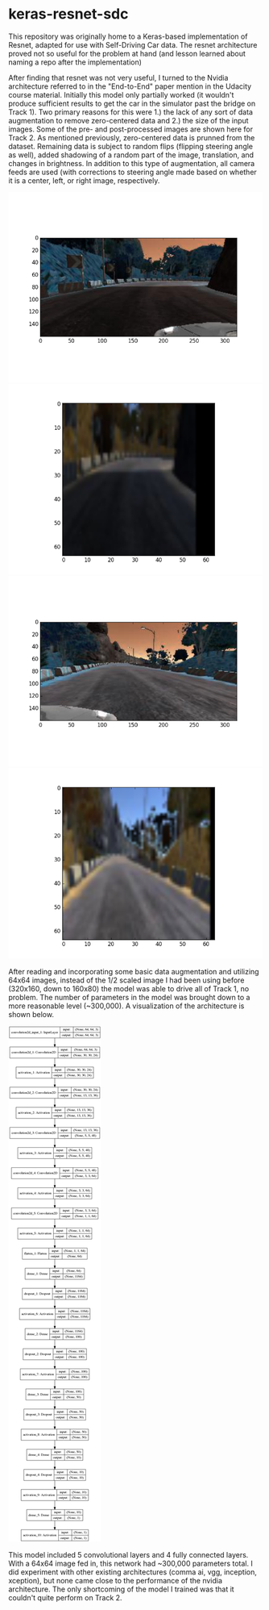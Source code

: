 # keras-resnet-sdc
This repository was originally home to a Keras-based implementation of Resnet, adapted for use with Self-Driving Car data. The resnet architecture proved not so useful for the problem at hand (and lesson learned about naming a repo after the implementation)

After finding that resnet was not very useful, I turned to the Nvidia architecture referred to in the "End-to-End" paper mention in the Udacity course material. Initially this model only partially worked (it wouldn't produce sufficient results to get the car in the simulator past the bridge on Track 1). Two primary reasons for this were 1.) the lack of any sort of data augmentation to remove zero-centered data and 2.) the size of the input images. Some of the pre- and post-processed images are shown here for Track 2. As mentioned previously, zero-centered data is prunned from the dataset. Remaining data is subject to random flips (flipping steering angle as well), added shadowing of a random part of the image, translation, and changes in brightness. In addition to this type of augmentation, all camera feeds are used (with corrections to steering angle made based on whether it is a center, left, or right image, respectively.

![image](track2_1.png "Track 2 Pre- image") 
![image](track2_2.png "Track 2 Post-image") 
![image](track2_3.png "Track 2 Pre- image") 
![image](track2_4.png "Track 2 Post-image")

After reading and incorporating some basic data augmentation and utilizing 64x64 images, instead of the 1/2 scaled image I had been using before (320x160, down to 160x80) the model was able to drive all of Track 1, no problem. The number of parameters in the model was brought down to a more reasonable level (~300,000). A visualization of the architecture is shown below.

![image](model.png "Nvidia Architecture") 

This model included 5 convolutional layers and 4 fully connected layers. With a 64x64 image fed in, this network had ~300,000 parameters total. I did experiment with other existing architectures (comma ai, vgg, inception, xception), but none came close to the performance of the nvidia architecture. The only shortcoming of the model I trained was that it couldn't quite perform on Track 2. 
